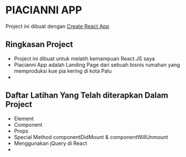 # PIACIANNI APP

Project ini dibuat dengan [Create React App](https://github.com/facebook/create-react-app)

## Ringkasan Project
- Project ini dibuat untuk melatih kemampuan React.JS saya
- Piacianni App adalah Landing Page dari sebuah bisnis rumahan yang memproduksi kue pia kering di kota Palu
- 

## Daftar Latihan Yang Telah diterapkan Dalam Project 
- Element
- Component
- Props
- Special Method componentDidMount & componentWillUnmount
- Menggunakan jQuery di React
- 





